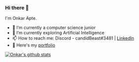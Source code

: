 ### Hi there 👋

I'm Onkar Apte.

- 🔭 I’m currently a computer science junior
- 🌱 I’m currently exploring Artificial Intelligence
- 📫 How to reach me: Discord - candidBeast#3481 | [LinkedIn](https://www.linkedin.com/in/onapte)
- 📗 Here's my [portfolio](https://onapte.github.io/)

[![Onkar's github stats](https://github-readme-stats.vercel.app/api?username=onapte)](https://github.com/onapte/github-readme-stats)
